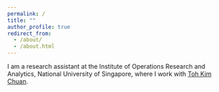 ```yaml
---
permalink: /
title: ""
author_profile: true
redirect_from: 
  - /about/
  - /about.html
---
```

I am a research assistant at the Institute of Operations Research and Analytics, National University of Singapore, where I work with [Toh Kim Chuan](https://blog.nus.edu.sg/mattohkc/).

